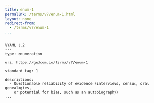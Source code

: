 ```yaml
---
title: enum-1
permalink: /terms/v7/enum-1.html
layout: none
redirect-from:
  - /terms/v7/enum-1
...
```


```

%YAML 1.2
---
type: enumeration

uri: https://gedcom.io/terms/v7/enum-1

standard tag: 1

descriptions:
  - Questionable reliability of evidence (interviews, census, oral genealogies,
    or potential for bias, such as an autobiography)
...

```
